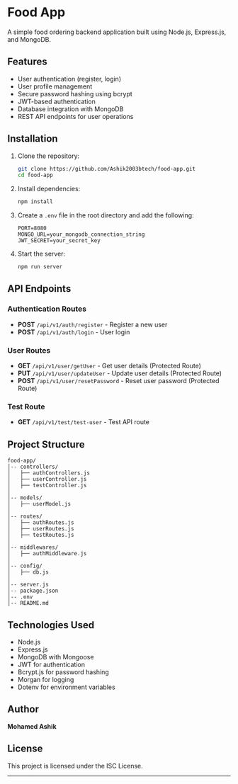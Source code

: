 # Food App

A simple food ordering backend application built using Node.js, Express.js, and MongoDB.

## Features
- User authentication (register, login)
- User profile management
- Secure password hashing using bcrypt
- JWT-based authentication
- Database integration with MongoDB
- REST API endpoints for user operations

## Installation

1. Clone the repository:
   ```sh
   git clone https://github.com/Ashik2003btech/food-app.git
   cd food-app
   ```

2. Install dependencies:
   ```sh
   npm install
   ```

3. Create a `.env` file in the root directory and add the following:
   ```env
   PORT=8080
   MONGO_URL=your_mongodb_connection_string
   JWT_SECRET=your_secret_key
   ```

4. Start the server:
   ```sh
   npm run server
   ```

## API Endpoints

### Authentication Routes
- **POST** `/api/v1/auth/register` - Register a new user
- **POST** `/api/v1/auth/login` - User login

### User Routes
- **GET** `/api/v1/user/getUser` - Get user details (Protected Route)
- **PUT** `/api/v1/user/updateUser` - Update user details (Protected Route)
- **POST** `/api/v1/user/resetPassword` - Reset user password (Protected Route)

### Test Route
- **GET** `/api/v1/test/test-user` - Test API route

## Project Structure
```
food-app/
│-- controllers/
│   ├── authControllers.js
│   ├── userController.js
│   ├── testController.js
│
│-- models/
│   ├── userModel.js
│
│-- routes/
│   ├── authRoutes.js
│   ├── userRoutes.js
│   ├── testRoutes.js
│
│-- middlewares/
│   ├── authMiddleware.js
│
│-- config/
│   ├── db.js
│
│-- server.js
│-- package.json
│-- .env
│-- README.md
```

## Technologies Used
- Node.js
- Express.js
- MongoDB with Mongoose
- JWT for authentication
- Bcrypt.js for password hashing
- Morgan for logging
- Dotenv for environment variables

## Author
**Mohamed Ashik**

## License
This project is licensed under the ISC License.


---



